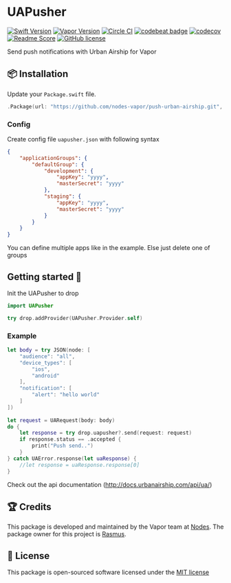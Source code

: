 # UAPusher
[![Swift Version](https://img.shields.io/badge/Swift-3-brightgreen.svg)](http://swift.org)
[![Vapor Version](https://img.shields.io/badge/Vapor-2-F6CBCA.svg)](http://vapor.codes)
[![Circle CI](https://circleci.com/gh/nodes-vapor/push-urban-airship/tree/master.svg?style=shield)](https://circleci.com/gh/nodes-vapor/push-urban-airship)
[![codebeat badge](https://codebeat.co/badges/b5bcf3d5-63ac-4834-9e0c-e37681169cff)](https://codebeat.co/projects/github-com-nodes-vapor-push-urban-airship-master)
[![codecov](https://codecov.io/gh/nodes-vapor/push-urban-airship/branch/master/graph/badge.svg)](https://codecov.io/gh/nodes-vapor/push-urban-airship)
[![Readme Score](http://readme-score-api.herokuapp.com/score.svg?url=https://github.com/nodes-vapor/push-urban-airship)](http://clayallsopp.github.io/readme-score?url=https://github.com/nodes-vapor/push-urban-airship)
[![GitHub license](https://img.shields.io/badge/license-MIT-blue.svg)](https://raw.githubusercontent.com/nodes-vapor/push-urban-airship/master/LICENSE)


Send push notifications with Urban Airship for Vapor


## 📦 Installation

Update your `Package.swift` file.
```swift
.Package(url: "https://github.com/nodes-vapor/push-urban-airship.git", majorVersion: 1)
```

### Config

Create config file `uapusher.json` with following syntax

```json
{
	"applicationGroups": {
		"defaultGroup": {
		    "development": {
		        "appKey": "yyyy",
		        "masterSecret": "yyyy"
		    },
		    "staging": {
		        "appKey": "yyyy",
		        "masterSecret": "yyyy"
		    }
		}
	}
}
```

You can define multiple apps like in the example. Else just delete one of groups


## Getting started 🚀
Init the UAPusher to drop

```swift
import UAPusher

try drop.addProvider(UAPusher.Provider.self)
```

### Example

```swift
let body = try JSON(node: [
	"audience": "all",
	"device_types": [
		"ios",
		"android"
	],
	"notification": [
		"alert": "hello world"
	]
])
        
let request = UARequest(body: body)
do {
	let response = try drop.uapusher?.send(request: request)
	if response.status == .accepted {
		print("Push send..")
	}
} catch UAError.response(let uaResponse) {
	//let response = uaResponse.response[0]
}
```
Check out the api documentation (http://docs.urbanairship.com/api/ua/)


## 🏆 Credits

This package is developed and maintained by the Vapor team at [Nodes](https://www.nodesagency.com).
The package owner for this project is [Rasmus](https://github.com/rasmusebbesen).


## 📄 License

This package is open-sourced software licensed under the [MIT license](http://opensource.org/licenses/MIT)
